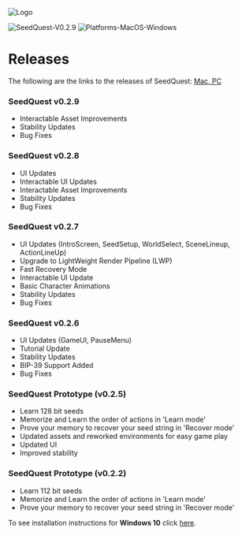![Logo](https://github.com/reputage/seedQuest/blob/master/media/SeedQuestLogo-Github.png)

![SeedQuest-V0.2.9](https://img.shields.io/badge/SeedQuest(beta)-V0.2.9-orange.svg)
![Platforms-MacOS-Windows](https://img.shields.io/badge/Platform-MacOS%20%7C%20Windows-blue.svg)

# Releases

The following are the links to the releases of SeedQuest: [Mac, PC](https://github.com/reputage/seedQuest/releases)

### SeedQuest v0.2.9
- Interactable Asset Improvements
- Stability Updates
- Bug Fixes

### SeedQuest v0.2.8
- UI Updates
- Interactable UI Updates
- Interactable Asset Improvements
- Stability Updates
- Bug Fixes

### SeedQuest v0.2.7
- UI Updates (IntroScreen, SeedSetup, WorldSelect, SceneLineup, ActionLineUp)
- Upgrade to LightWeight Render Pipeline (LWP)
- Fast Recovery Mode
- Interactable UI Update
- Basic Character Animations
- Stability Updates
- Bug Fixes

### SeedQuest v0.2.6 
- UI Updates (GameUI, PauseMenu)
- Tutorial Update
- Stability Updates
- BIP-39 Support Added
- Bug Fixes

### SeedQuest Prototype (v0.2.5)
 - Learn 128 bit seeds
 - Memorize and Learn the order of actions in 'Learn mode'
 - Prove your memory to recover your seed string in 'Recover mode'
 - Updated assets and reworked environments for easy game play
 - Updated UI
 - Improved stability

### SeedQuest Prototype (v0.2.2)
 - Learn 112 bit seeds
 - Memorize and Learn the order of actions in 'Learn mode'
 - Prove your memory to recover your seed string in 'Recover mode'
 
To see installation instructions for **Windows 10** click [here](https://github.com/reputage/seedQuest/blob/master/docs/run_instructions.md).
